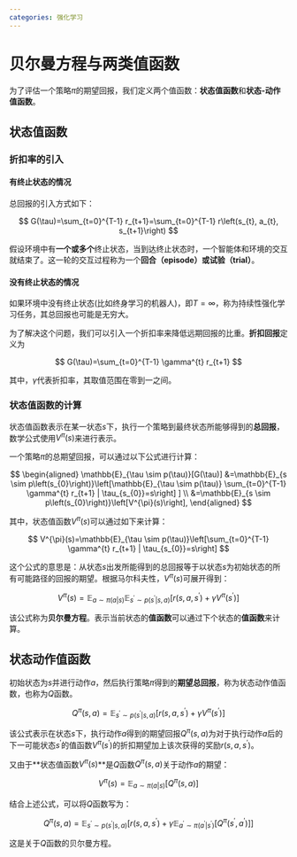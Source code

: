 ```yaml
---
categories: 强化学习
---
```



# 贝尔曼方程与两类值函数

为了评估一个策略$\pi$的期望回报，我们定义两个值函数：**状态值函数**和**状态-动作值函数**。

## 状态值函数

### 折扣率的引入

#### 有终止状态的情况

总回报的引入方式如下：


$$
G(\tau)=\sum_{t=0}^{T-1} r_{t+1}=\sum_{t=0}^{T-1} r\left(s_{t}, a_{t}, s_{t+1}\right)
$$


假设环境中有**一个或多个**终止状态，当到达终止状态时，一个智能体和环境的交互就结束了。这一轮的交互过程称为一个**回合（episode）**或**试验（trial）**。

#### 没有终止状态的情况

如果环境中没有终止状态(比如终身学习的机器人)，即$T=\infty$，称为持续性强化学习任务，其总回报也可能是无穷大。

为了解决这个问题，我们可以引入一个折扣率来降低远期回报的比重。**折扣回报**定义为


$$
G(\tau)=\sum_{t=0}^{T-1} \gamma^{t} r_{t+1}
$$


其中，$\gamma$代表折扣率，其取值范围在零到一之间。

### 状态值函数的计算

状态值函数表示在某一状态$s​$下，执行一个策略到最终状态所能够得到的**总回报**，数学公式使用$V^{\pi}(s)​$来进行表示。

一个策略$\pi$的总期望回报，可以通过以下公式进行计算：


$$
\begin{aligned} \mathbb{E}_{\tau \sim p(\tau)}[G(\tau)] &=\mathbb{E}_{s \sim p\left(s_{0}\right)}\left[\mathbb{E}_{\tau \sim p(\tau)} \sum_{t=0}^{T-1} \gamma^{t} r_{t+1} | \tau_{s_{0}}=s\right] ] \\ &=\mathbb{E}_{s \sim p\left(s_{0}\right)}\left[V^{\pi}(s)\right], \end{aligned}
$$


其中，状态值函数$V^{\pi}(s)$可以通过如下来计算：


$$
V^{\pi}(s)=\mathbb{E}_{\tau \sim p(\tau)}\left[\sum_{t=0}^{T-1} \gamma^{t} r_{t+1} | \tau_{s_{0}}=s\right]
$$


这个公式的意思是：从状态$s$出发所能得到的总回报等于以状态$s$为初始状态的所有可能路径的回报的期望。根据马尔科夫性，$V^{\pi}(s)$可展开得到：


$$
V^{\pi}(s)=\mathbb{E}_{a \sim \pi(a | s)} \mathbb{E}_{s^{\prime} \sim p\left(s^{\prime} | s, a\right)}\left[r\left(s, a, s^{\prime}\right)+\gamma V^{\pi}\left(s^{\prime}\right)\right]
$$


该公式称为**贝尔曼方程**。表示当前状态的**值函数**可以通过下个状态的**值函数**来计算。

## 状态动作值函数

初始状态为$s$并进行动作$a$，然后执行策略$\pi$得到的**期望总回报**，称为状态动作值函数，也称为$Q$函数。


$$
Q^{\pi}(s, a)=\mathbb{E}_{s^{\prime} \sim p\left(s^{\prime} | s, a\right)}\left[r\left(s, a, s^{\prime}\right)+\gamma V^{\pi}\left(s^{\prime}\right)\right]
$$


该公式表示在状态$s$下，执行动作$a$得到的期望回报$Q^{\pi}(s, a)$为对于执行动作$a$后的下一可能状态$s^{\prime}$的值函数$V^{\pi}\left(s^{\prime}\right)$的折扣期望加上该次获得的奖励$r(s,a,s^{\prime})$。

又由于**状态值函数$V^{\pi}\left(s\right)$**是$Q$函数$Q^{\pi}(s, a)$关于动作$a$的期望：


$$
V^{\pi}(s)=\mathbb{E}_{a \sim \pi(a | s)}\left[Q^{\pi}(s, a)\right]
$$


结合上述公式，可以将$Q$函数写为：


$$
Q^{\pi}(s, a)=\mathbb{E}_{s^{\prime} \sim p\left(s^{\prime} | s, a\right)}\left[r\left(s, a, s^{\prime}\right)+\gamma \mathbb{E}_{a^{\prime} \sim \pi\left(a^{\prime} | s^{\prime}\right)}\left[Q^{\pi}\left(s^{\prime}, a^{\prime}\right)\right]\right]
$$


这是关于$Q$函数的贝尔曼方程。

